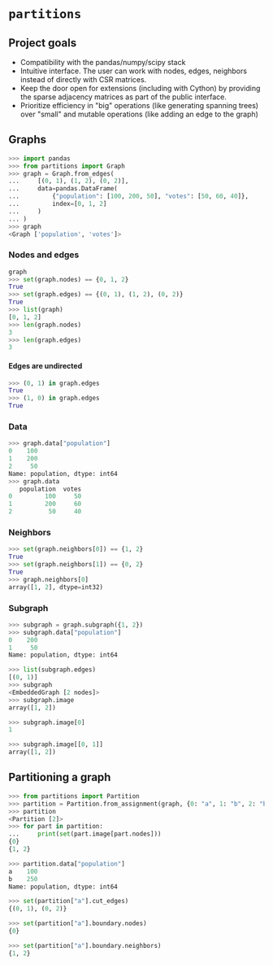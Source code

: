 # `partitions`

## Project goals

-   Compatibility with the pandas/numpy/scipy stack
-   Intuitive interface. The user can work with nodes, edges, neighbors instead
    of directly with CSR matrices.
-   Keep the door open for extensions (including with Cython) by providing the
    sparse adjacency matrices as part of the public interface.
-   Prioritize efficiency in "big" operations (like generating spanning trees)
    over "small" and mutable operations (like adding an edge to the graph)

## Graphs

```python
>>> import pandas
>>> from partitions import Graph
>>> graph = Graph.from_edges(
...     [(0, 1), (1, 2), (0, 2)],
...     data=pandas.DataFrame(
...         {"population": [100, 200, 50], "votes": [50, 60, 40]},
...         index=[0, 1, 2]
...     )
... )
>>> graph
<Graph ['population', 'votes']>

```

### Nodes and edges

```python
graph
>>> set(graph.nodes) == {0, 1, 2}
True
>>> set(graph.edges) == {(0, 1), (1, 2), (0, 2)}
True
>>> list(graph)
[0, 1, 2]
>>> len(graph.nodes)
3
>>> len(graph.edges)
3

```

#### Edges are undirected

```python
>>> (0, 1) in graph.edges
True
>>> (1, 0) in graph.edges
True

```

### Data

```python
>>> graph.data["population"]
0    100
1    200
2     50
Name: population, dtype: int64
>>> graph.data
   population  votes
0         100     50
1         200     60
2          50     40

```

### Neighbors

```python
>>> set(graph.neighbors[0]) == {1, 2}
True
>>> set(graph.neighbors[1]) == {0, 2}
True
>>> graph.neighbors[0]
array([1, 2], dtype=int32)

```

### Subgraph

```python
>>> subgraph = graph.subgraph({1, 2})
>>> subgraph.data["population"]
0    200
1     50
Name: population, dtype: int64

>>> list(subgraph.edges)
[(0, 1)]
>>> subgraph
<EmbeddedGraph [2 nodes]>
>>> subgraph.image
array([1, 2])

>>> subgraph.image[0]
1

>>> subgraph.image[[0, 1]]
array([1, 2])

```

## Partitioning a graph

```python
>>> from partitions import Partition
>>> partition = Partition.from_assignment(graph, {0: "a", 1: "b", 2: "b"})
>>> partition
<Partition [2]>
>>> for part in partition:
...     print(set(part.image[part.nodes]))
{0}
{1, 2}

>>> partition.data["population"]
a    100
b    250
Name: population, dtype: int64

>>> set(partition["a"].cut_edges)
{(0, 1), (0, 2)}

>>> set(partition["a"].boundary.nodes)
{0}

>>> set(partition["a"].boundary.neighbors)
{1, 2}

```
